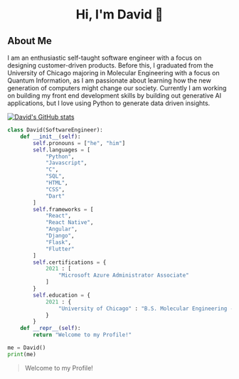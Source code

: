 <h1 style="text-align: center;">Hi, I'm David 👋</h1>

<script src="https://unpkg.com/@lottiefiles/lottie-player@latest/dist/lottie-player.js"></script>
<lottie-player style="align:center;" src="https://assets1.lottiefiles.com/packages/lf20_GbabwrUY2k.json"  background="transparent"  speed="1"  style="width: 10px; height: 10px;"  loop autoplay></lottie-player>


## About Me
I am an enthusiastic self-taught software engineer with a focus on designing customer-driven products. Before this, I graduated from the University of Chicago majoring in Molecular Engineering with a focus on Quantum Information, as I am passionate about learning how the new generation of computers might change our society. Currently I am working on building my front end development skills by building out generative AI applications, but I love using Python to generate data driven insights.


[![David's GitHub stats](https://github-readme-stats.vercel.app/api?username=DGV98)](https://github.com/DGV98/github-readme-stats)


```python
class David(SoftwareEngineer):
    def __init__(self):
        self.pronouns = ["he", "him"]
        self.languages = [
            "Python",
            "Javascript",
            "C",
            "SQL",
            "HTML",
            "CSS",
            "Dart"
        ]
        self.frameworks = [
            "React",
            "React Native",
            "Angular",
            "Django",
            "Flask",
            "Flutter"
        ]
        self.certifications = {
            2021 : [
                "Microsoft Azure Administrator Associate"
            ]
        }
        self.education = {
            2021 : {
                "University of Chicago" : "B.S. Molecular Engineering - Quantum Track"
            }
        }
    def __repr__(self):
        return "Welcome to my Profile!"

me = David()
print(me)
```
> Welcome to my Profile!





